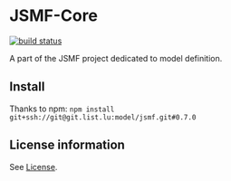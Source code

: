 # JSMF-Core

[![build status](https://git.list.lu/jsmf/jsmf-core/badges/master/build.svg)](https://git.list.lu/jsmf/jsmf-core/commits/master)

A part of the JSMF project dedicated to model definition.

## Install

Thanks to npm: `npm install git+ssh://git@git.list.lu:model/jsmf.git#0.7.0`

## License information

See [License](LICENSE).
